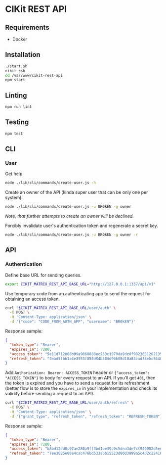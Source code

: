 # CIKit REST API

## Requirements

- Docker

## Installation

```bash
./start.sh
cikit ssh
cd /var/www/cikit-rest-api
npm start
```

## Linting

```bash
npm run lint
```

## Testing

```bash
npm test
```

## CLI

### User

Get help.

```bash
node ./lib/cli/commands/create-user.js -h
```

Create an owner of the API (kinda super user that can be only one per system):

```bash
node ./lib/cli/commands/create-user.js -u BR0kEN -g owner
```

*Note, that further attempts to create an owner will be declined.*

Forcibly invalidate user's authentication token and regenerate a secret key.

```bash
node ./lib/cli/commands/create-user.js -u BR0kEN -g owner -r
```

## API

### Authentication

Define base URL for sending queries.

```bash
export CIKIT_MATRIX_REST_API_BASE_URL="http://127.0.0.1:1337/api/v1"
```

Use temporary code from an authenticating app to send the request for obtaining an access token.

```bash
curl "$CIKIT_MATRIX_REST_API_BASE_URL/user/auth" \
  -X POST \
  -H 'Content-Type: application/json' \
  -d '{"code": "CODE_FROM_AUTH_APP", "username": "BR0kEN"}'
```

Response sample:

```json
{
  "token_type": "Bearer",
  "expires_in": 7200,
  "access_token": "5e11d712066b99a9868888ec253c1979da9dc8f9823831262139f235ab9d64c3",
  "refresh_token": "3ead5fbb1a4e3953f855d84b304d96b08d10a83cad38ebc544832f2125293f2b"
}
```

Add `Authorization: Bearer: ACCESS_TOKEN` header or `{"access_token": "ACCESS_TOKEN"}` to body for every request to an API. If you'll get `401`, then the token is expired and you have to send a request for its refreshment (better flow is to store the `expires_in` in your implementation and check its validity before sending a request to an API).

```bash
curl "$CIKIT_MATRIX_REST_API_BASE_URL/user/auth/refresh" \
  -X POST \
  -H 'Content-Type: application/json' \
  -d '{"grant_type", "refresh_token", "refresh_token": "REFRESH_TOKEN"}'
```

Response sample:

```json
{
  "token_type": "Bearer",
  "expires_in": 7200,
  "access_token": "b8bd12dd0c97ae280a9ff3bd1be39c9c5dea3de7cf949082d5edf9f6f2e945ef",
  "refresh_token": "7ee3085e08e4cac476bd533abb15523d80d3099a5c4d2c22410d5a719ad70dc6"
}
```
